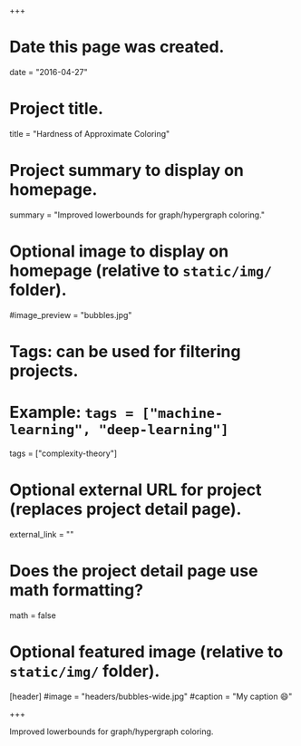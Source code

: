 +++
# Date this page was created.
date = "2016-04-27"

# Project title.
title = "Hardness of Approximate Coloring"

# Project summary to display on homepage.
summary = "Improved lowerbounds for graph/hypergraph coloring."

# Optional image to display on homepage (relative to `static/img/` folder).
#image_preview = "bubbles.jpg"

# Tags: can be used for filtering projects.
# Example: `tags = ["machine-learning", "deep-learning"]`
tags = ["complexity-theory"]

# Optional external URL for project (replaces project detail page).
external_link = ""

# Does the project detail page use math formatting?
math = false

# Optional featured image (relative to `static/img/` folder).
[header]
#image = "headers/bubbles-wide.jpg"
#caption = "My caption :smile:"

+++

Improved lowerbounds for graph/hypergraph coloring.

